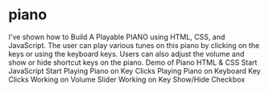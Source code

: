 # piano
 I've shown how to Build A Playable PIANO using HTML, CSS, and JavaScript. The user can play various tunes on this piano by clicking on the keys or using the keyboard keys. Users can also adjust the volume and show or hide shortcut keys on the piano.
 Demo of Piano
 HTML & CSS Start
 JavaScript Start
 Playing Piano on Key Clicks
 Playing Piano on Keyboard Key Clicks
 Working on Volume Slider
 Working on Key Show/Hide Checkbox
 
